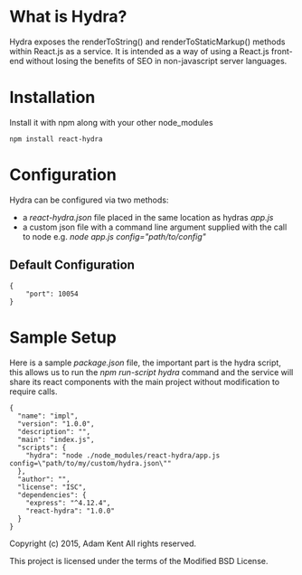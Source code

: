 What is Hydra?
================

Hydra exposes the renderToString() and renderToStaticMarkup() methods within React.js as a service. It is intended as a way of using a React.js front-end without losing the benefits of SEO in non-javascript server languages.

Installation
================

Install it with npm along with your other node_modules

```
npm install react-hydra
```

Configuration
===============

Hydra can be configured via two methods:

 - a *react-hydra.json* file placed in the same location as hydras *app.js*
 - a custom json file with a command line argument supplied with the call to node e.g. *node app.js config="path/to/config"*

Default Configuration
--------------

```
{
    "port": 10054
}
```

Sample Setup
==============

Here is a sample *package.json* file, the important part is the hydra script, this allows us to run the *npm run-script hydra* command and the service will share its react components with the main project without modification to require calls.

```
{
  "name": "impl",
  "version": "1.0.0",
  "description": "",
  "main": "index.js",
  "scripts": {
    "hydra": "node ./node_modules/react-hydra/app.js config=\"path/to/my/custom/hydra.json\""
  },
  "author": "",
  "license": "ISC",
  "dependencies": {
    "express": "^4.12.4",
    "react-hydra": "1.0.0"
  }
}
```

Copyright (c) 2015, Adam Kent
All rights reserved.

This project is licensed under the terms of the Modified BSD License.
